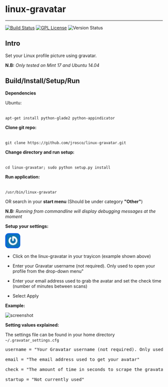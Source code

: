 linux-gravatar
==============
---

[![Build Status](https://travis-ci.org/jrosco/linux-gravatar.svg?branch=master)](https://travis-ci.org/jrosco/linux-gravatar)
[![GPL License](http://img.shields.io/badge/license-GPL-blue.svg?style=flat-square)](http://opensource.org/licenses/GPL-2.0)
![Version Status](https://img.shields.io/badge/version-v1.0%20Beta-green.svg)

Intro
-----
Set your Linux profile picture using gravatar.

**N.B:** *Only tested on Mint 17 and Ubuntu 14.04*

Build/Install/Setup/Run
-----

**Dependencies**

Ubuntu:

<code>
apt-get install python-glade2 python-appindicator
</code>

**Clone git repo:**

<code>
git clone https://github.com/jrosco/linux-gravatar.git
</code>

**Change directory and run setup:**

<code>
cd linux-gravatar; sudo python setup.py install
</code>

**Run application:**

<code>
/usr/bin/linux-gravatar
</code>
 
OR search in your **start menu** (Should be under category **"Other"**)

**N.B:** *Running from commandline will display debugging messages at the moment*

**Setup your settings:**

![(img_logo)](https://raw.githubusercontent.com/jrosco/linux-gravatar/master/gui/gravatar.png)

* Click on the linux-gravatar in your trayicon (example shown above)

* Enter your Gravatar username (not required). Only used to open your profile from the drop-down menu"

* Enter your email address used to grab the avatar and set the check time (number of minutes between scans)

* Select Apply

**Example:**

![screenshot](http://i62.tinypic.com/11hb4sh.png)


**Setting values explained:**

The settings file can be found in your home directory 
<code>
~/.gravatar_settings.cfg
</code>

<pre>
username = "Your Gravatar username (not required). Only used to open your profile from drop-down menu"<br>
email = "The email address used to get your avatar"<br>
check = "The amount of time in seconds to scrape the gravatar url for your avatar"<br>
startup = "Not currently used"
</pre>

